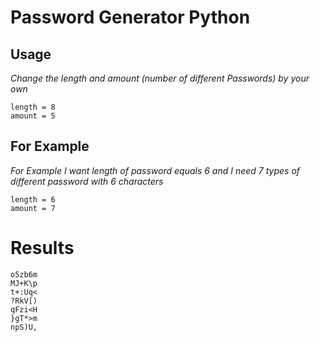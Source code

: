 # Password Generator Python

## Usage
*Change the length and amount (number of different Passwords) by your own*
```
length = 8
amount = 5
```
## For Example
*For Example I want length of password equals 6 and I need 7 types of different password with 6 characters*

```
length = 6
amount = 7
```
# Results

```
o5zb6m
MJ+K\p
t+:Uq<
?RkV[)
qFzi<H
}gT*>m
npS)U,
```
